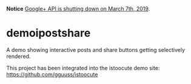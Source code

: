 **Notice** [Google+ API is shutting down on March 7th, 2019](https://developers.google.com/+/api-shutdown).

demoipostshare
==============

A demo showing interactive posts and share buttons getting selectively rendered.

This project has been integrated into the istoocute demo site:
https://github.com/gguuss/istoocute
